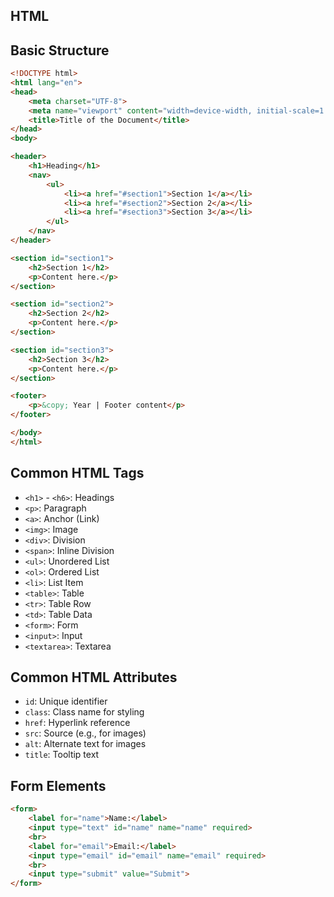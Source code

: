 ## HTML
## Basic Structure

```html
<!DOCTYPE html>
<html lang="en">
<head>
    <meta charset="UTF-8">
    <meta name="viewport" content="width=device-width, initial-scale=1.0">
    <title>Title of the Document</title>
</head>
<body>

<header>
    <h1>Heading</h1>
    <nav>
        <ul>
            <li><a href="#section1">Section 1</a></li>
            <li><a href="#section2">Section 2</a></li>
            <li><a href="#section3">Section 3</a></li>
        </ul>
    </nav>
</header>

<section id="section1">
    <h2>Section 1</h2>
    <p>Content here.</p>
</section>

<section id="section2">
    <h2>Section 2</h2>
    <p>Content here.</p>
</section>

<section id="section3">
    <h2>Section 3</h2>
    <p>Content here.</p>
</section>

<footer>
    <p>&copy; Year | Footer content</p>
</footer>

</body>
</html>
```
## Common HTML Tags

- `<h1>` - `<h6>`: Headings
- `<p>`: Paragraph
- `<a>`: Anchor (Link)
- `<img>`: Image
- `<div>`: Division
- `<span>`: Inline Division
- `<ul>`: Unordered List
- `<ol>`: Ordered List
- `<li>`: List Item
- `<table>`: Table
- `<tr>`: Table Row
- `<td>`: Table Data
- `<form>`: Form
- `<input>`: Input
- `<textarea>`: Textarea

## Common HTML Attributes

- `id`: Unique identifier
- `class`: Class name for styling
- `href`: Hyperlink reference
- `src`: Source (e.g., for images)
- `alt`: Alternate text for images
- `title`: Tooltip text

## Form Elements

```html
<form>
    <label for="name">Name:</label>
    <input type="text" id="name" name="name" required>
    <br>
    <label for="email">Email:</label>
    <input type="email" id="email" name="email" required>
    <br>
    <input type="submit" value="Submit">
</form>
```

```